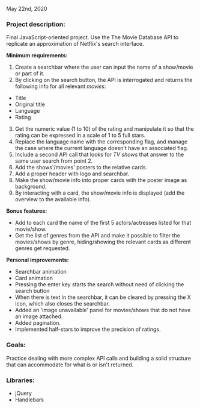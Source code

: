 May 22nd, 2020

### Project description:
Final JavaScript-oriented project. Use the The Movie Database API to replicate an approximation of Netflix's search interface.

**Minimum requirements:**
1. Create a searchbar where the user can input the name of a show/movie or part of it.
2. By clicking on the search button, the API is interrogated and returns the following info for all relevant *movies*:
  - Title
  - Original title
  - Language
  - Rating
3. Get the numeric value (1 to 10) of the rating and manipulate it so that the rating can be expressed in a scale of 1 to 5 full stars.
4. Replace the language name with the corresponding flag, and manage the case where the current language doesn't have an associated flag.
5. Include a second API call that looks for *TV shows* that answer to the same user search from point 2.
6. Add the shows'/movies' posters to the relative cards.
7. Add a proper header with logo and searchbar.
8. Make the show/movie info into proper cards with the poster image as background.
9. By interacting with a card, the show/movie info is displayed (add the overview to the available info).

**Bonus features:**
- Add to each card the name of the first 5 actors/actresses listed for that movie/show.
- Get the list of genres from the API and make it possible to filter the movies/shows by genre, hiding/showing the relevant cards as different genres get requested.

**Personal improvements:**
- Searchbar animation
- Card animation
- Pressing the enter key starts the search without need of clicking the search button
- When there is text in the searchbar, it can be cleared by pressing the X icon, which also closes the searchbar.
- Added an 'image unavailable' panel for movies/shows that do not have an image attached.
- Added pagination.
- Implemented half-stars to improve the precision of ratings.

### Goals:

Practice dealing with more complex API calls and building a solid structure that can accommodate for what is or isn't returned.

### Libraries:
 - jQuery
 - Handlebars

